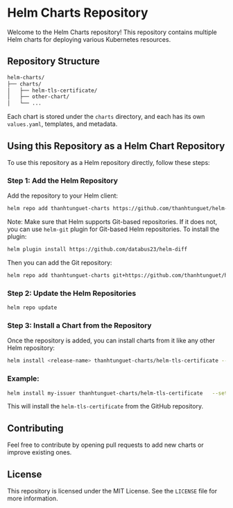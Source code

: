 # Helm Charts Repository

Welcome to the Helm Charts repository! This repository contains multiple Helm charts for deploying various Kubernetes resources.

## Repository Structure

```bash
helm-charts/
├── charts/
│   ├── helm-tls-certificate/
│   ├── other-chart/
│   └── ...
```

Each chart is stored under the `charts` directory, and each has its own `values.yaml`, templates, and metadata.

## Using this Repository as a Helm Chart Repository

To use this repository as a Helm repository directly, follow these steps:

### Step 1: Add the Helm Repository
Add the repository to your Helm client:

```bash
helm repo add thanhtunguet-charts https://github.com/thanhtunguet/helm-charts
```

Note: Make sure that Helm supports Git-based repositories. If it does not, you can use `helm-git` plugin for Git-based Helm repositories. To install the plugin:

```bash
helm plugin install https://github.com/databus23/helm-diff
```

Then you can add the Git repository:

```bash
helm repo add thanhtunguet-charts git+https://github.com/thanhtunguet/helm-charts
```

### Step 2: Update the Helm Repositories

```bash
helm repo update
```

### Step 3: Install a Chart from the Repository

Once the repository is added, you can install charts from it like any other Helm repository:

```bash
helm install <release-name> thanhtunguet-charts/helm-tls-certificate --set issuer.name=<your-issuer-name>,certificate.commonName=<your-domain>
```

### Example:
```bash
helm install my-issuer thanhtunguet-charts/helm-tls-certificate   --set issuer.name="my-issuer"   --set certificate.commonName="example.com"   --set certificate.dnsNames={"example.com","www.example.com"}
```

This will install the `helm-tls-certificate` from the GitHub repository.

## Contributing

Feel free to contribute by opening pull requests to add new charts or improve existing ones.

## License

This repository is licensed under the MIT License. See the `LICENSE` file for more information.
